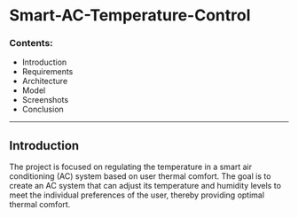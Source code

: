 # **Smart-AC-Temperature-Control**

### Contents: 
* Introduction 
* Requirements
* Architecture
* Model
* Screenshots
* Conclusion 
___

## Introduction

The project is focused on regulating the temperature in a smart air conditioning (AC) system based on user thermal comfort. The goal is to create an AC system that can adjust its temperature and humidity levels to meet the individual preferences of the user, thereby providing optimal thermal comfort.
